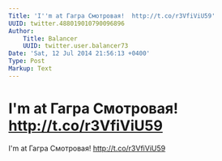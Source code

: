 ```yaml
---
Title: 'I''m at Гагра Смотровая!  http://t.co/r3VfiViU59'
UUID: twitter.488019010790096896
Author:
    Title: Balancer
    UUID: twitter.user.balancer73
Date: 'Sat, 12 Jul 2014 21:56:13 +0400'
Type: Post
Markup: Text
---
```


# I'm at Гагра Смотровая!  http://t.co/r3VfiViU59

I'm at Гагра Смотровая!  http://t.co/r3VfiViU59